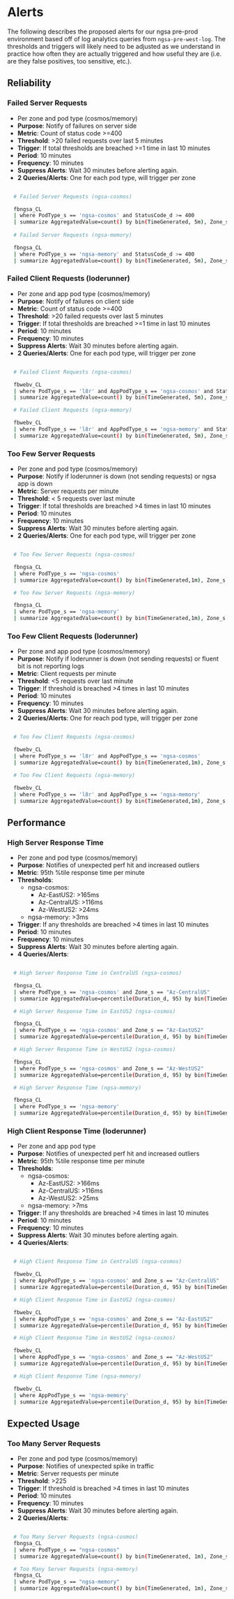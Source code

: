 
# Alerts

The following describes the proposed alerts for our ngsa pre-prod environment based off of log analytics queries from `ngsa-pre-west-log`.  The thresholds and triggers will likely need to be adjusted as we understand in practice how often they are actually triggered and how useful they are (i.e. are they false positives, too sensitive, etc.).  

## Reliability

### Failed Server Requests

- Per zone and pod type (cosmos/memory)
- **Purpose**: Notify of failures on server side
- **Metric**: Count of status code >=400
- **Threshold**: >20 failed requests over last 5 minutes
- **Trigger**: If total thresholds are breached >=1 time in last 10 minutes
- **Period**: 10 minutes
- **Frequency**: 10 minutes
- **Suppress Alerts**: Wait 30 minutes before alerting again.
- **2 Queries/Alerts**: One for each pod type, will trigger per zone

``` bash

  # Failed Server Requests (ngsa-cosmos)

  fbngsa_CL
  | where PodType_s == 'ngsa-cosmos' and StatusCode_d >= 400
  | summarize AggregatedValue=count() by bin(TimeGenerated, 5m), Zone_s
  
  # Failed Server Requests (ngsa-memory)

  fbngsa_CL
  | where PodType_s == 'ngsa-memory' and StatusCode_d >= 400
  | summarize AggregatedValue=count() by bin(TimeGenerated, 5m), Zone_s

```

### Failed Client Requests (loderunner)

- Per zone and app pod type (cosmos/memory)
- **Purpose**: Notify of failures on client side
- **Metric**: Count of status code >=400
- **Threshold**: >20 failed requests over last 5 minutes
- **Trigger**: If total thresholds are breached >=1 time in last 10 minutes
- **Period**: 10 minutes
- **Frequency**: 10 minutes
- **Suppress Alerts**: Wait 30 minutes before alerting again.
- **2 Queries/Alerts**: One for each pod type, will trigger per zone

```bash

  # Failed Client Requests (ngsa-cosmos)

  fbwebv_CL
  | where PodType_s == 'l8r' and AppPodType_s == 'ngsa-cosmos' and StatusCode_d >= 400
  | summarize AggregatedValue=count() by bin(TimeGenerated, 5m), Zone_s

  # Failed Client Requests (ngsa-memory)

  fbwebv_CL
  | where PodType_s == 'l8r' and AppPodType_s == 'ngsa-memory' and StatusCode_d >= 400
  | summarize AggregatedValue=count() by bin(TimeGenerated, 5m), Zone_s

```

### Too Few Server Requests

- Per zone and pod type (cosmos/memory)
- **Purpose**: Notify if loderunner is down (not sending requests) or ngsa app is down
- **Metric**: Server requests per minute
- **Threshold**: < 5 requests over last minute
- **Trigger**: If total thresholds are breached >4 times in last 10 minutes
- **Period**: 10 minutes
- **Frequency**: 10 minutes
- **Suppress Alerts**: Wait 30 minutes before alerting again.
- **2 Queries/Alerts**: One for each pod type, will trigger per zone

```bash

  # Too Few Server Requests (ngsa-cosmos)

  fbngsa_CL
  | where PodType_s == 'ngsa-cosmos'
  | summarize AggregatedValue=count() by bin(TimeGenerated,1m), Zone_s

  # Too Few Server Requests (ngsa-memory)

  fbngsa_CL 
  | where PodType_s == 'ngsa-memory'
  | summarize AggregatedValue=count() by bin(TimeGenerated,1m), Zone_s

```

### Too Few Client Requests (loderunner)

- Per zone and app pod type (cosmos/memory)
- **Purpose**: Notify if loderunner is down (not sending requests) or fluent bit is not reporting logs
- **Metric**: Client requests per minute
- **Threshold**: <5 requests over last minute
- **Trigger**: If threshold is breached >4 times in last 10 minutes
- **Period**: 10 minutes
- **Frequency**: 10 minutes
- **Suppress Alerts**: Wait 30 minutes before alerting again.
- **2 Queries/Alerts**: One for reach pod type, will trigger per zone

```bash

  # Too Few Client Requests (ngsa-cosmos)

  fbwebv_CL
  | where PodType_s == 'l8r' and AppPodType_s == 'ngsa-cosmos'
  | summarize AggregatedValue=count() by bin(TimeGenerated,1m), Zone_s

  # Too Few Client Requests (ngsa-memory)

  fbwebv_CL 
  | where PodType_s == 'l8r' and AppPodType_s == 'ngsa-memory'
  | summarize AggregatedValue=count() by bin(TimeGenerated,1m), Zone_s

```

## Performance

### High Server Response Time

- Per zone and pod type (cosmos/memory)
- **Purpose**: Notifies of unexpected perf hit and increased outliers
- **Metric**: 95th %tile response time per minute
- **Thresholds**:
  - ngsa-cosmos:
    - Az-EastUS2: >165ms
    - Az-CentralUS: >116ms
    - Az-WestUS2: >24ms
  - ngsa-memory: >3ms
- **Trigger**: If any thresholds are breached >4 times in last 10 minutes
- **Period**: 10 minutes
- **Frequency**: 10 minutes
- **Suppress Alerts**: Wait 30 minutes before alerting again.
- **4 Queries/Alerts**:

```bash

  # High Server Response Time in CentralUS (ngsa-cosmos)

  fbngsa_CL
  | where PodType_s == 'ngsa-cosmos' and Zone_s == "Az-CentralUS"
  | summarize AggregatedValue=percentile(Duration_d, 95) by bin(TimeGenerated, 1m)

  # High Server Response Time in EastUS2 (ngsa-cosmos)

  fbngsa_CL
  | where PodType_s == 'ngsa-cosmos' and Zone_s == "Az-EastUS2"
  | summarize AggregatedValue=percentile(Duration_d, 95) by bin(TimeGenerated, 1m)

  # High Server Response Time in WestUS2 (ngsa-cosmos)

  fbngsa_CL
  | where PodType_s == 'ngsa-cosmos' and Zone_s == "Az-WestUS2"
  | summarize AggregatedValue=percentile(Duration_d, 95) by bin(TimeGenerated, 1m)

  # High Server Response Time (ngsa-memory)

  fbngsa_CL
  | where PodType_s == 'ngsa-memory'
  | summarize AggregatedValue=percentile(Duration_d, 95) by bin(TimeGenerated, 1m), Zone_s

```

### High Client Response Time (loderunner)

- Per zone and app pod type
- **Purpose**: Notifies of unexpected perf hit and increased outliers
- **Metric**: 95th %tile response time per minute
- **Thresholds**:
  - ngsa-cosmos:
    - Az-EastUS2: >166ms
    - Az-CentralUS: >116ms
    - Az-WestUS2: >25ms
  - ngsa-memory: >7ms
- **Trigger**: If any thresholds are breached >4 times in last 10 minutes
- **Period**: 10 minutes
- **Frequency**: 10 minutes
- **Suppress Alerts**: Wait 30 minutes before alerting again.
- **4 Queries/Alerts**:

```bash

  # High Client Response Time in CentralUS (ngsa-cosmos)

  fbwebv_CL
  | where AppPodType_s == 'ngsa-cosmos' and Zone_s == "Az-CentralUS"
  | summarize AggregatedValue=percentile(Duration_d, 95) by bin(TimeGenerated, 1m)

  # High Client Response Time in EastUS2 (ngsa-cosmos)

  fbwebv_CL
  | where AppPodType_s == 'ngsa-cosmos' and Zone_s == "Az-EastUS2"
  | summarize AggregatedValue=percentile(Duration_d, 95) by bin(TimeGenerated, 1m)

  # High Client Response Time in WestUS2 (ngsa-cosmos)

  fbwebv_CL
  | where AppPodType_s == 'ngsa-cosmos' and Zone_s == "Az-WestUS2"
  | summarize AggregatedValue=percentile(Duration_d, 95) by bin(TimeGenerated, 1m)

  # High Client Response Time (ngsa-memory)

  fbwebv_CL
  | where AppPodType_s == 'ngsa-memory'
  | summarize AggregatedValue=percentile(Duration_d, 95) by bin(TimeGenerated, 1m), Zone_s

```

## Expected Usage

### Too Many Server Requests

- Per zone and pod type (cosmos/memory)
- **Purpose**: Notifies of unexpected spike in traffic
- **Metric**: Server requests per minute
- **Threshold**: >225
- **Trigger**: If threshold is breached >4 times in last 10 minutes
- **Period**: 10 minutes
- **Frequency**: 10 minutes
- **Suppress Alerts**: Wait 30 minutes before alerting again.
- **2 Queries/Alerts**:

```bash

  # Too Many Server Requests (ngsa-cosmos)
  fbngsa_CL
  | where PodType_s == "ngsa-cosmos"
  | summarize AggregatedValue=count() by bin(TimeGenerated, 1m), Zone_s

  # Too Many Server Requests (ngsa-memory)
  fbngsa_CL
  | where PodType_s == "ngsa-memory"
  | summarize AggregatedValue=count() by bin(TimeGenerated, 1m), Zone_s

```
